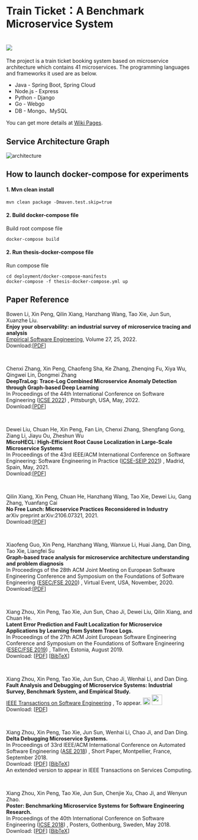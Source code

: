 
# Train Ticket：A Benchmark Microservice System
# <img src="./image/logo.png">


The project is a train ticket booking system based on microservice architecture which contains 41 microservices. The programming languages and frameworks it used are as below.
- Java - Spring Boot, Spring Cloud
- Node.js - Express
- Python - Django
- Go - Webgo
- DB - Mongo、MySQL

You can get more details at [Wiki Pages](https://github.com/FudanSELab/train-ticket/wiki).

## Service Architecture Graph
![architecture](./image/2.png)

## How to launch docker-compose for experiments


#### 1. Mvn clean install
```
mvn clean package -Dmaven.test.skip=true
```

#### 2. Build docker-compose file
Build root compose file
```
docker-compose build
```

#### 2. Run thesis-docker-compose file
Run compose file
```
cd deployment/docker-compose-manifests
docker-compose -f thesis-docker-compose.yml up   
 ```

## Paper Reference
Bowen Li, Xin Peng, Qilin Xiang, Hanzhang Wang, Tao Xie, Jun Sun, Xuanzhe Liu. <br/>
**Enjoy your observability: an industrial survey of microservice tracing and analysis**<br/>
[Empirical Software Engineering](https://www.springer.com/journal/10664/), Volume 27, 25, 2022.<br/>
Download:[[PDF](https://link.springer.com/content/pdf/10.1007/s10664-021-10063-9.pdf)]

<br/>

Chenxi Zhang, Xin Peng, Chaofeng Sha, Ke Zhang, Zhenqing Fu, Xiya Wu, Qingwei Lin, Dongmei Zhang<br/>
**DeepTraLog: Trace-Log Combined Microservice Anomaly Detection through Graph-based Deep Learning**<br/>
In Proceedings of the 44th International Conference on Software Engineering ([ICSE 2022](https://dblp.uni-trier.de/db/conf/icse/icse2022.html)) , Pittsburgh, USA, May, 2022.<br/>
Download:[[PDF](https://dl.acm.org/doi/pdf/10.1145/3510003.3510180)]

<br/>
	
Dewei Liu, Chuan He, Xin Peng, Fan Lin, Chenxi Zhang, Shengfang Gong, Ziang Li, Jiayu Ou, Zheshun Wu<br/>
**MicroHECL: High-Efficient Root Cause Localization in Large-Scale Microservice Systems**<br/>
In Proceedings of the 43rd IEEE/ACM International Conference on Software Engineering: Software Engineering in Practice ([ICSE-SEIP 2021](https://dblp.uni-trier.de/db/conf/icse/seip2021.html#LiuH0LZGLOW21)) , Madrid, Spain, May, 2021.<br/>
Download:[[PDF](https://ieeexplore.ieee.org/stamp/stamp.jsp?tp=&arnumber=9402058)]

<br/>

Qilin Xiang, Xin Peng, Chuan He, Hanzhang Wang, Tao Xie, Dewei Liu, Gang Zhang, Yuanfang Cai<br/>
**No Free Lunch: Microservice Practices Reconsidered in Industry**<br/>
arXiv preprint arXiv:2106.07321, 2021.<br/>
Download:[[PDF](https://arxiv.org/pdf/2106.07321.pdf)]

<br/>

Xiaofeng Guo, Xin Peng, Hanzhang Wang, Wanxue Li, Huai Jiang, Dan Ding, Tao Xie, Liangfei Su<br/>
**Graph-based trace analysis for microservice architecture understanding and problem diagnosis**<br/>
In Proceedings of the 28th ACM Joint Meeting on European Software Engineering Conference and Symposium on the Foundations of Software Engineering ([ESEC/FSE 2020](https://dblp.uni-trier.de/db/conf/sigsoft/fse2020.html)) , Virtual Event, USA, November, 2020.<br/>
Download:[[PDF](https://dl.acm.org/doi/pdf/10.1145/3368089.3417066)]

<br/>


Xiang Zhou, Xin Peng, Tao Xie, Jun Sun, Chao Ji, Dewei Liu, Qilin Xiang, and Chuan He. <br/>
**Latent Error Prediction and Fault Localization for Microservice Applications by Learning from System Trace Logs.**<br/>
In Proceedings of the 27th ACM Joint European Software Engineering Conference and Symposium on the Foundations of Software Engineering ([ESEC/FSE 2019](https://dblp.uni-trier.de/db/conf/sigsoft/fse2019.html)) , Tallinn, Estonia, August 2019. <br/>
Download: [[PDF](https://cspengxin.github.io/publications/fse19-zhou-microservice.pdf)] [[BibTeX](https://dblp.uni-trier.de/rec/bibtex/conf/sigsoft/Zhou0X0JLXH19)] 

<br/>

Xiang Zhou, Xin Peng, Tao Xie, Jun Sun, Chao Ji, Wenhai Li, and Dan Ding. <br/>
**Fault Analysis and Debugging of Microservice Systems: Industrial Survey, Benchmark System, and Empirical Study.** <br/>
[IEEE Transactions on Software Engineering](https://www.computer.org/web/tse) , To appear. <img src="image/cup.png" height="20px"/> <img src="image/tse-best-paper-award.png" height="28px"> <br/> 
Download: [[PDF](https://cspengxin.github.io/publications/tse19-msdebugging.pdf)] 

<br/>

Xiang Zhou, Xin Peng, Tao Xie, Jun Sun, Wenhai Li, Chao Ji, and Dan Ding. <br/>
**Delta Debugging Microservice Systems.** <br/>
In Proceedings of 33rd IEEE/ACM International Conference on Automated Software Engineering ([ASE 2018](http://ase2018.com/)) , Short Paper, Montpellier, France, September 2018. <br/>
Download: [[PDF](https://cspengxin.github.io/publications/ase18-debugmicroservice.pdf)] [[BibTeX](https://dblp.uni-trier.de/rec/bibtex/conf/kbse/ZhouPX0LJD18)] <br/>
An extended version to appear in IEEE Transactions on Services Computing. 

<br/>

Xiang Zhou, Xin Peng, Tao Xie, Jun Sun, Chenjie Xu, Chao Ji, and Wenyun Zhao. <br/>
**Poster: Benchmarking Microservice Systems for Software Engineering Research.** <br/>
In Proceedings of the 40th International Conference on Software Engineering ([ICSE 2018](https://www.icse2018.org/)) , Posters, Gothenburg, Sweden, May 2018. <br/>
Download: [[PDF](https://cspengxin.github.io/publications/icse18poster-microservices.pdf)] [[BibTeX](https://dblp.uni-trier.de/rec/bibtex/conf/icse/ZhouPX0XJZ18)] 



